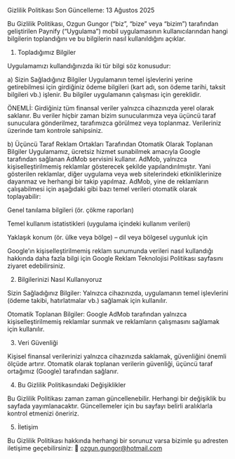 Gizlilik Politikası
Son Güncelleme: 13 Ağustos 2025

Bu Gizlilik Politikası, Ozgun Gungor (“biz”, “bize” veya “bizim”) tarafından geliştirilen Paynify (“Uygulama”) mobil uygulamasının kullanıcılarından hangi bilgilerin toplandığını ve bu bilgilerin nasıl kullanıldığını açıklar.

1. Topladığımız Bilgiler

Uygulamamızı kullandığınızda iki tür bilgi söz konusudur:

a) Sizin Sağladığınız Bilgiler
Uygulamanın temel işlevlerini yerine getirebilmesi için girdiğiniz ödeme bilgileri (kart adı, son ödeme tarihi, taksit bilgileri vb.) işlenir. Bu bilgiler uygulamanın çalışması için gereklidir.

ÖNEMLİ: Girdiğiniz tüm finansal veriler yalnızca cihazınızda yerel olarak saklanır. Bu veriler hiçbir zaman bizim sunucularımıza veya üçüncü taraf sunuculara gönderilmez, tarafımızca görülmez veya toplanmaz. Verileriniz üzerinde tam kontrole sahipsiniz.

b) Üçüncü Taraf Reklam Ortakları Tarafından Otomatik Olarak Toplanan Bilgiler
Uygulamamız, ücretsiz hizmet sunabilmek amacıyla Google tarafından sağlanan AdMob servisini kullanır. AdMob, yalnızca kişiselleştirilmemiş reklamlar gösterecek şekilde yapılandırılmıştır. Yani gösterilen reklamlar, diğer uygulama veya web sitelerindeki etkinliklerinize dayanmaz ve herhangi bir takip yapılmaz. AdMob, yine de reklamların çalışabilmesi için aşağıdaki gibi bazı temel verileri otomatik olarak toplayabilir:

Genel tanılama bilgileri (ör. çökme raporları)

Temel kullanım istatistikleri (uygulama içindeki kullanım verileri)

Yaklaşık konum (ör. ülke veya bölge) – dil veya bölgesel uygunluk için

Google’ın kişiselleştirilmemiş reklam sunumunda verileri nasıl kullandığı hakkında daha fazla bilgi için Google Reklam Teknolojisi Politikası sayfasını ziyaret edebilirsiniz.

2. Bilgilerinizi Nasıl Kullanıyoruz

Sizin Sağladığınız Bilgiler: Yalnızca cihazınızda, uygulamanın temel işlevlerini (ödeme takibi, hatırlatmalar vb.) sağlamak için kullanılır.

Otomatik Toplanan Bilgiler: Google AdMob tarafından yalnızca kişiselleştirilmemiş reklamlar sunmak ve reklamların çalışmasını sağlamak için kullanılır.

3. Veri Güvenliği

Kişisel finansal verilerinizi yalnızca cihazınızda saklamak, güvenliğini önemli ölçüde artırır. Otomatik olarak toplanan verilerin güvenliği, üçüncü taraf ortağımız (Google) tarafından sağlanır.

4. Bu Gizlilik Politikasındaki Değişiklikler

Bu Gizlilik Politikası zaman zaman güncellenebilir. Herhangi bir değişiklik bu sayfada yayımlanacaktır. Güncellemeler için bu sayfayı belirli aralıklarla kontrol etmenizi öneririz.

5. İletişim

Bu Gizlilik Politikası hakkında herhangi bir sorunuz varsa bizimle şu adresten iletişime geçebilirsiniz:
📧 ozgun.gungor@hotmail.com
